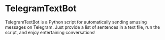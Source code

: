 # TelegramTextBot
TelegramTextBot is a Python script for automatically sending amusing messages on Telegram. Just provide a list of sentences in a text file, run the script, and enjoy entertaining conversations!
